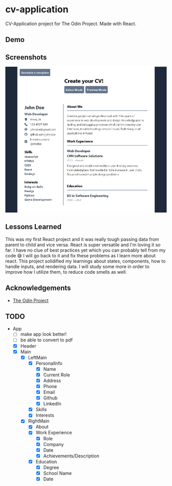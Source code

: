 # cv-application

CV-Application project for The Odin Project. Made with React.

## Demo

## Screenshots

![preview](previewmode.png)

## Lessons Learned

This was my first React project and it was really tough passing data from parent to child and vice versa. React is super versatile and I'm loving it so far. I have no clue of best practices yet which you can probably tell from my code :sweat_smile: I will go back to it and fix these problems as I learn more about react. This project solidified my learnings about states, components, how to handle inputs, and rendering data. I will study some more in order to improve how I utilize them, to reduce code smells as well.

## Acknowledgements

- [The Odin Project](https://www.theodinproject.com/)

## TODO

- App
  - [ ] make app look better!
  - [ ] be able to convert to pdf
  - [x] Header
  - [x] Main
    - [x] LeftMain
      - [x] PersonalInfo
        - [x] Name
        - [x] Current Role
        - [x] Address
        - [x] Phone
        - [x] Email
        - [x] Github
        - [x] LinkedIn
      - [x] Skills
      - [x] Interests
    - [x] RightMain
      - [x] About
      - [x] Work Experience
        - [x] Role
        - [x] Company
        - [x] Date
        - [x] Achievements/Description
      - [x] Education
        - [x] Degree
        - [x] School Name
        - [x] Date
